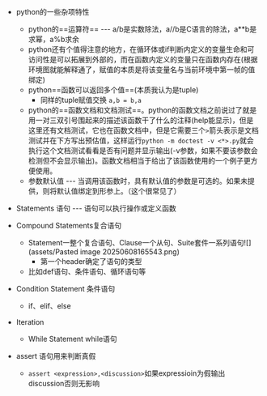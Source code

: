 
- python的一些杂项特性
	- python的==运算符== --- a/b是实数除法，a//b是C语言的除法，a\*\*b是求幂，a%b求余
	- python还有个值得注意的地方，在循环体或if判断内定义的变量生命和可访问性是可以拓展到外部的，而在函数内定义的变量只在函数内存在(根据环境图就能解释通了，赋值的本质是将该变量名与当前环境中第一帧的值绑定)
	- python==函数可以返回多个值==(本质我认为是tuple)
		- 同样的tuple赋值交换 `a,b = b,a`
	- python的==函数文档和文档测试==。python的函数文档之前说过了就是用一对三双引号围起来的描述该函数干了什么的注释(help能显示)，但是这里还有文档测试，它也在函数文档中，但是它需要三个`>`箭头表示是文档测试并在下方写出预估值，这样运行`python -m doctest -v <*>.py`就会执行这个文档测试看看是否有问题并显示输出(-v参数，如果不要该参数会检测但不会显示输出)。函数文档相当于给出了该函数使用的一个例子更方便使用。
	- 参数默认值 --- 当调用该函数时，具有默认值的参数是可选的。如果未提供，则将默认值绑定到形参上。（这个很常见了）

- Statements 语句 --- 语句可以执行操作或定义函数

- Compound Statements复合语句
	- Statement一整个复合语句、Clause一个从句、Suite套件一系列语句![](assets/Pasted image 20250608165543.png)
		- 第一个header确定了语句的类型
	- 比如def语句、条件语句、循环语句等


- Condition Statement 条件语句
	- if、elif、else
- Iteration
	- While Statement while语句

- assert 语句用来判断真假
	- `assert <expression>,<discussion>`如果expressioin为假输出discussion否则无影响